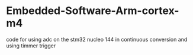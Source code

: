 # Embedded-Software-Arm-cortex-m4
code for using adc on the stm32 nucleo 144 in continuous conversion and using timmer trigger 

